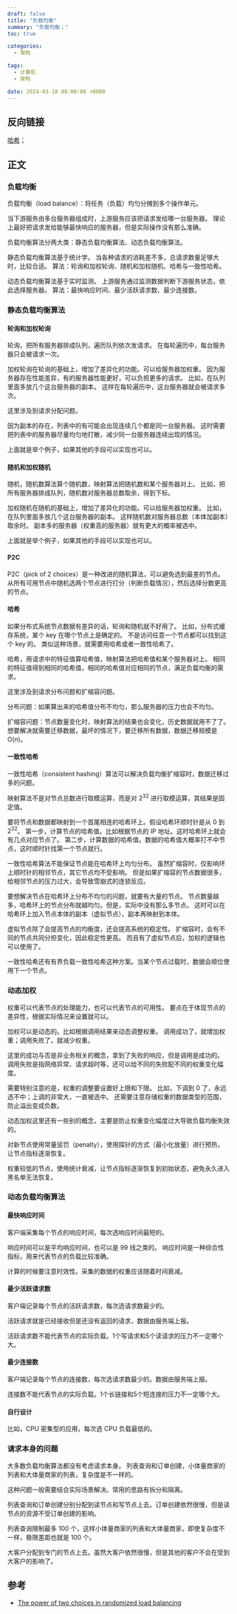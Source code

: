 ```yaml
---
draft: false
title: "负载均衡"
summary: "负载均衡；"
toc: true

categories:
  - 架构

tags:
  - 计算机
  - 架构

date: 2024-03-18 08:00:00 +0800
---
```


## 反向链接

[哈希](/计算机/算法/哈希)；

## 正文

### 负载均衡

负载均衡（load balance）：将任务（负载）均匀分摊到多个操作单元。

当下游服务由多台服务器组成时，上游服务应该把请求发给哪一台服务器。
理论上最好把请求发给能够最快响应的服务器，但是实际操作没有那么准确。

负载均衡算法分两大类：静态负载均衡算法、动态负载均衡算法。

静态负载均衡算法基于统计学。
当各种请求的消耗差不多，总请求数量足够大时，比较合适。
算法：轮询和加权轮询、随机和加权随机、哈希与一致性哈希。

动态负载均衡算法基于实时监测。
上游服务通过监测数据判断下游服务状态，依此选择服务器。
算法：最快响应时间、最少活跃请求数、最少连接数。

### 静态负载均衡算法

#### 轮询和加权轮询

轮询，把所有服务器排成队列，遍历队列依次发请求。
在每轮遍历中，每台服务器只会被请求一次。

加权轮询在轮询的基础上，增加了差异化的功能。可以给服务器加权重。
因为服务器存在性能差异，有的服务器性能更好，可以负担更多的请求。
比如，在队列里面多放几个这台服务器的副本。
这样在每轮遍历中，这台服务器就会被请求多次。

这里涉及到请求分配问题。

因为副本的存在，列表中的有可能会出现连续几个都是同一台服务器。
这时需要把列表中的服务器尽量均匀地打散，减少同一台服务器连续出现的情况。

上面就是举个例子，如果其他的手段可以实现也可以。

#### 随机和加权随机

随机，随机数算法算个随机数，映射算法把随机数和某个服务器对上。
比如，把所有服务器排成队列，随机数对服务器总数取余，得到下标。

加权随机在随机的基础上，增加了差异化的功能。可以给服务器加权重。
比如，在队列里面多放几个这台服务器的副本。
这样随机数对服务器总数（本体加副本）取余时。
副本多的服务器（权重高的服务器）就有更大的概率被选中。

上面就是举个例子，如果其他的手段可以实现也可以。

#### P2C

P2C（pick of 2 choices）是一种改进的随机算法，可以避免选到最差的节点。
从所有可用节点中随机选两个节点进行打分（判断负载情况），然后选择分数更高的节点。

#### 哈希

如果分布式系统节点数据有差异的话，轮询和随机就不好用了。
比如，分布式缓存系统，某个 key 在哪个节点上是确定的。
不是访问任意一个节点都可以找到这个 key 的。
类似这种场景，就需要用哈希或者一致性哈希了。

哈希，用请求中的特征值算哈希值，映射算法把哈希值和某个服务器对上。
相同的特征值得到相同的哈希值，相同的哈希值对应相同的节点，满足负载均衡的需求。

这里涉及到请求分布问题和扩缩容问题。

分布问题：如果算出来的哈希值分布不均匀，那么服务器的压力也会不均匀。

扩缩容问题：节点数量变化时，映射算法的结果也会变化，历史数据就用不了了。
想要解决就需要迁移数据，最坏的情况下，要迁移所有数据，数据迁移规模是 O(n)。

#### 一致性哈希

一致性哈希（consistent hashing）算法可以解决负载均衡扩缩容时，数据迁移过多的问题。

映射算法不是对节点总数进行取模运算，而是对 $2^{32}$ 进行取模运算，其结果是固定值。

要将节点和数据都映射到一个首尾相连的哈希环上。假设哈希环顺时针是从 0 到 $2^{32}$。
第一步，计算节点的哈希值。比如根据节点的 IP 地址。这时哈希环上就会有几点对应节点了。
第二步，计算数据的哈希值。数据的哈希值大概率打不中节点，这时顺时针找第一个节点就行。

一致性哈希算法不能保证节点能在哈希环上均匀分布。
虽然扩缩容时，仅影响环上顺时针的相邻节点，其它节点均不受影响。
但是如果扩缩容的节点数据很多，给相邻节点的压力过大，会导致雪崩式的连锁反应。

要想解决节点在哈希环上分布不均匀的问题，就要有大量的节点。
节点数量越多，哈希环上的节点分布就越均匀。但是，实际中没有那么多节点。
这时可以在哈希环上加入节点本体的副本（虚拟节点），副本再映射到本体。

虚拟节点除了会提高节点的均衡度，还会提高系统的稳定性。
扩缩容时，会有不同的节点共同分担变化，因此稳定性更高。
而且有了虚拟节点后，加权的逻辑也可以使用了。

一致性哈希还有有界负载一致性哈希这种方案。当某个节点过载时，数据会顺位使用下一个节点。

### 动态加权

权重可以代表节点的处理能力，也可以代表节点的可用性。
要点在于体现节点的差异性，根据实际情况来设置就可以。

加权可以是动态的。比如根据调用结果来动态调整权重。
调用成功了，就增加权重；调用失败了，就减少权重。

这里的成功与否是非业务相关的概念，拿到了失败的响应，但是调用是成功的。
调用失败是指网络异常、请求超时等，还可以给不同的失败配不同的权重变化幅度。

需要特别注意的是，权重的调整要设置好上限和下限。
比如，下调到 0 了，永远选不中；上调的非常大，一直被选中。
还需要注意存储权重的数据类型的范围，防止溢出变成负数。

动态加权这里还有一些别的概念，主要是防止权重变化幅度过大导致负载均衡失效的。

对新节点使用常量惩罚（penalty），使用探针的方式（最小化放量）进行预热，让节点指标逐渐恢复。

权重较低的节点，使用统计衰减，让节点指标逐渐恢复到初始状态，避免永久进入黑名单无法恢复。

### 动态负载均衡算法

#### 最快响应时间

客户端采集每个节点的响应时间，每次选响应时间最短的。

响应时间可以是平均响应时间，也可以是 99 线之类的。
响应时间是一种综合性指标，用来代表节点的负载比较准确。

计算的时候要注意时效性。采集的数据的权重应该随着时间衰减。

#### 最少活跃请求数

客户端记录每个节点的活跃请求数，每次选请求数最少的。

活跃请求就是已经接收但是还没有返回的请求，数据由服务端上报。

活跃请求数不能代表节点的实际负载。1个写请求和5个读请求的压力不一定哪个大。

#### 最少连接数

客户端记录每个节点的连接数，每次选请求数最少的。数据由服务端上报。

连接数不能代表节点的实际负载。1个长链接和5个短连接的压力不一定哪个大。

#### 自行设计

比如，CPU 密集型的应用，每次选 CPU 负载最低的。

### 请求本身的问题

大多数负载均衡算法都没有考虑请求本身。
列表查询和订单创建，小体量商家的列表和大体量商家的列表，复杂度是不一样的。

这种问题一般需要结合实际场景解决。常用的思路有拆分和隔离。

列表查询和订单创建分别分配到读节点和写节点上去。订单创建依然很慢，但是读节点的资源不受订单创建的影响。

列表查询限制最多 100 个，这样小体量商家的列表和大体量商家，即使复杂度不一样，极限差距也就是 100 个。

大客户分配到专门的节点上去。虽然大客户依然很慢，但是其他的客户不会在受到大客户的影响了。

## 参考

- [The power of two choices in randomized load balancing](https://ieeexplore.ieee.org/document/963420)